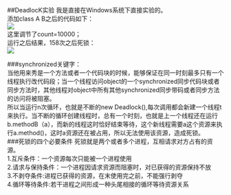 ##DeadlocK实验
我是直接在Windows系统下直接实验的。  
添加class A B之后的代码如下：  
![](https://cloud.githubusercontent.com/assets/22138660/20211871/7a290efa-a83b-11e6-9255-e493e14400ab.png)  
这里调节了count=10000；  
运行之后结果，158次之后死锁：  
![](https://cloud.githubusercontent.com/assets/22138660/20211860/69e5fb2a-a83b-11e6-94cd-431cdb8aa34b.png)  

###synchronized关键字：  
当他用来秀是一个方法或者一个代码块的时候，能够保证在同一时刻最多只有一个线程执行改代码段；当一个线程访问object的一个synchronized同步代码块或者同步方法时，其他线程对object中所有其他synchronized同步带码或者同步方法的访问将被阻塞。  
所以当运行n次循环，也就是不断的new Deadlock(),每次调用都会新建一个线程t来执行。当不断的循环创建线程时，总有一个时刻，也就是上一个线程还在运行b.methodB（a），而新的线程这时恰好结束等待，这个新线程需要a这个资源来执行a.method()，这时a资源还在被占用，所以无法使用该资源，造成死锁。  
###死锁的四个必要条件
死锁就是两个或者多个进程，互相请求对方占有的资源。  
1.互斥条件：一个资源每次只能被一个进程使用  
2.请求与保持条件：一个进程因请求资源而阻塞时，对已获得的资源保持不放  
3.不剥夺条件:进程已获得的资源，在末使用完之前，不能强行剥夺  
4.循环等待条件:若干进程之间形成一种头尾相接的循环等待资源关系
